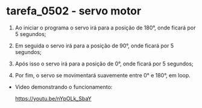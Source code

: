 # tarefa_0502 - servo motor

1. Ao iniciar o programa o servo irá para a posição de 180°, onde ficará por 5 segundos;

2. Em seguida o servo irá para a posição de 90°, onde ficará por 5 segundos;

3. Após isso o servo irá para a posição de 0°, onde ficará por 5 segundos;

4. Por fim, o servo se movimentará suavemente entre 0° e 180°, em loop. 


- Video demonstrando o funcionamento:

  https://youtu.be/nYpOLk_SbaY
